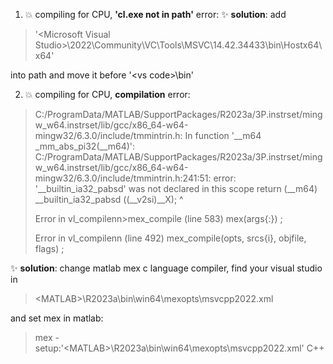 1. :collision: compiling for CPU, **'cl.exe not in path'** error: 
:sparkles: **solution**: add 
> '\<Microsoft Visual Studio>\2022\Community\VC\Tools\MSVC\14.42.34433\bin\Hostx64\x64'

into path and move it before '\<vs code>\bin'

2. :collision: compiling for CPU, **compilation** error: 
>C:/ProgramData/MATLAB/SupportPackages/R2023a/3P.instrset/mingw_w64.instrset/lib/gcc/x86_64-w64-mingw32/6.3.0/include/tmmintrin.h: In function '__m64 _mm_abs_pi32(__m64)':
C:/ProgramData/MATLAB/SupportPackages/R2023a/3P.instrset/mingw_w64.instrset/lib/gcc/x86_64-w64-mingw32/6.3.0/include/tmmintrin.h:241:51: error: '__builtin_ia32_pabsd' was
not declared in this scope
>   return (__m64) __builtin_ia32_pabsd ((__v2si)__X);
>                                                  ^
>
>
>Error in vl_compilenn>mex_compile (line 583)
>mex(args{:}) ;
>
>Error in vl_compilenn (line 492)
>    mex_compile(opts, srcs{i}, objfile, flags) ;

:sparkles: **solution**: change matlab mex c language compiler, find your visual studio in
> \<MATLAB>\R2023a\bin\win64\mexopts\msvcpp2022.xml

and set mex in matlab:
> mex -setup:'\<MATLAB>\R2023a\bin\win64\mexopts\msvcpp2022.xml' C++
